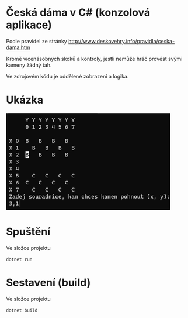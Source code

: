 # Česká dáma v C# (konzolová aplikace)

Podle pravidel ze stránky http://www.deskovehry.info/pravidla/ceska-dama.htm 

Kromě vícenásobných skoků a kontroly, jestli nemůže hráč provést svými kameny žádný tah.

Ve zdrojovém kódu je oddělené zobrazení a logika.

# Ukázka
![Screenshot](img.png)

# Spuštění
Ve složce projektu
```
dotnet run
```

# Sestavení (build)
Ve složce projektu
```
dotnet build
```
